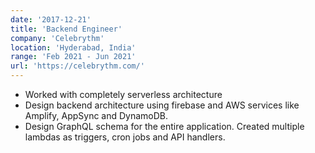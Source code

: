 ```yaml
---
date: '2017-12-21'
title: 'Backend Engineer'
company: 'Celebrythm'
location: 'Hyderabad, India'
range: 'Feb 2021 - Jun 2021'
url: 'https://celebrythm.com/'
---
```


- Worked with completely serverless architecture
- Design backend architecture using firebase and AWS services like Amplify, AppSync and DynamoDB.
- Design GraphQL schema for the entire application. Created multiple lambdas as triggers, cron jobs and API handlers.
